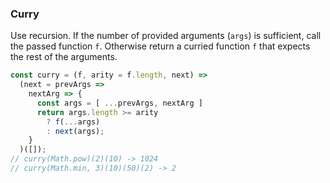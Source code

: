 ### Curry

Use recursion.
If the number of provided arguments (`args`) is sufficient, call the passed function `f`.
Otherwise return a curried function `f` that expects the rest of the arguments.

```js
const curry = (f, arity = f.length, next) => 
  (next = prevArgs => 
    nextArg => {
      const args = [ ...prevArgs, nextArg ]
      return args.length >= arity 
        ? f(...args)
        : next(args);
    }
  )([]);
// curry(Math.pow)(2)(10) -> 1024
// curry(Math.min, 3)(10)(50)(2) -> 2
```
